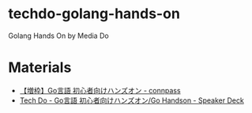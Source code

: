 # techdo-golang-hands-on
Golang Hands On by Media Do

# Materials
- [【増枠】Go言語 初心者向けハンズオン \- connpass](https://techdo.connpass.com/event/100306/)
- [Tech Do \- Go言語 初心者向けハンズオン/Go Handson \- Speaker Deck](https://speakerdeck.com/kentfordev/go-handson)
